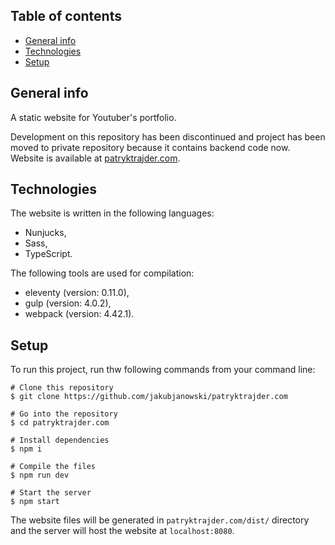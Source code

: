 ## Table of contents

- [General info](#general-info)
- [Technologies](#technologies)
- [Setup](#setup)

## General info

A static website for Youtuber's portfolio. 

Development on this repository has been discontinued and project has been moved to private repository because it contains backend code now. Website is available at [patryktrajder.com](https://patryktrajder.com).

## Technologies

The website is written in the following languages:

- Nunjucks,
- Sass,
- TypeScript.

The following tools are used for compilation:

- eleventy (version: 0.11.0),
- gulp (version: 4.0.2),
- webpack (version: 4.42.1).

## Setup

To run this project, run thw following commands from your command line:

```
# Clone this repository
$ git clone https://github.com/jakubjanowski/patryktrajder.com

# Go into the repository
$ cd patryktrajder.com

# Install dependencies
$ npm i

# Compile the files
$ npm run dev

# Start the server
$ npm start
```

The website files will be generated in `patryktrajder.com/dist/` directory and the server will host the website at `localhost:8080`.
